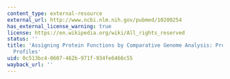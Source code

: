 ```yaml
---
content_type: external-resource
external_url: http://www.ncbi.nlm.nih.gov/pubmed/10200254
has_external_license_warning: true
license: https://en.wikipedia.org/wiki/All_rights_reserved
status: ''
title: 'Assigning Protein Functions by Comparative Genome Analysis: Protein Phylogenetic
  Profiles'
uid: 0c513bc4-0607-462b-971f-934fe6466c55
wayback_url: ''
---
```

